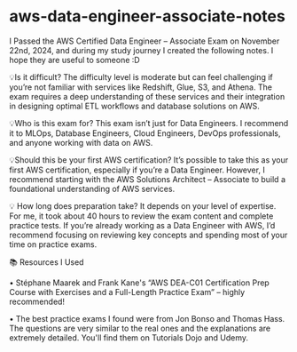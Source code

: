 # aws-data-engineer-associate-notes

I Passed the AWS Certified Data Engineer – Associate Exam on November 22nd, 2024, and during my study journey I created the following notes. I hope they are useful to someone :D



💡Is it difficult? 
The difficulty level is moderate but can feel challenging if you’re not familiar with services like Redshift, Glue, S3, and Athena. The exam requires a deep understanding of these services and their integration in designing optimal ETL workflows and database solutions on AWS.



💡Who is this exam for?
This exam isn’t just for Data Engineers. I recommend it to MLOps, Database Engineers, Cloud Engineers, DevOps professionals, and anyone working with data on AWS. 



💡Should this be your first AWS certification?
It’s possible to take this as your first AWS certification, especially if you’re a Data Engineer. However, I recommend starting with the AWS Solutions Architect – Associate to build a foundational understanding of AWS services.



💡 How long does preparation take?
It depends on your level of expertise. For me, it took about 40 hours to review the exam content and complete practice tests. If you’re already working as a Data Engineer with AWS, I’d recommend focusing on reviewing key concepts and spending most of your time on practice exams.



📚 Resources I Used

• Stéphane Maarek and Frank Kane's “AWS DEA-C01 Certification Prep Course with Exercises and a Full-Length Practice Exam” – highly recommended!

• The best practice exams I found were from Jon Bonso and Thomas Hass. The questions are very similar to the real ones and the explanations are extremely detailed. You'll find them on Tutorials Dojo and Udemy.


